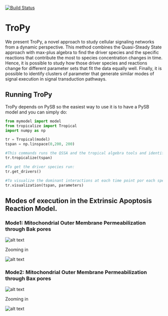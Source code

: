 [![Build Status](https://travis-ci.org/LoLab-VU/tropical.svg?branch=master)](https://travis-ci.org/LoLab-VU/tropical)

# TroPy

We present TroPy, a novel approach to study cellular signaling networks from a dynamic perspective. This method combines the Quasi-Steady State approach with max-plus algebra to find the driver species and the specific reactions that contribute the most to species concentration changes in time. Hence, it is possible to study how those driver species and reactions change for different parameter sets that fit the data equally well. Finally, it is possible to identify clusters of parameter that generate similar modes of signal execution in signal transduction pathways.

## Running TroPy

TroPy depends on PySB so the easiest  way to use it is to have a PySB model and you can simply do:
```python
from mymodel import model
from tropicalize import Tropical
import numpy as np

tr = Tropical(model)
tspan = np.linspace(0,200, 200)

#This commands runs the QSSA and the tropical algebra tools and identify the drivers and passenger species
tr.tropicalize(tspan)

#To get the driver species run:
tr.get_drivers()

#To visualize the dominant interactions at each time point por each species run:
tr.visualization(tspan, parameters)
```
## Modes of execution in the Extrinsic Apoptosis Reaction Model.
### Mode1: Mitochondrial Outer Membrane Permeabilization through Bak pores

![alt text](https://github.com/LoLab-VU/tropical/blob/master/visualization/examples/Results_EARM/file408_bak.png)

Zooming in

![alt text](https://github.com/LoLab-VU/tropical/blob/master/visualization/examples/Results_EARM/file408_bak_zoom.png)

### Mode2: Mitochondrial Outer Membrane Permeabilization through Bax pores

![alt text](https://github.com/LoLab-VU/tropical/blob/master/visualization/examples/Results_EARM/file439_bax.png)

Zooming in

![alt text](https://github.com/LoLab-VU/tropical/blob/master/visualization/examples/Results_EARM/file439_bax_zoom.png)
